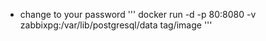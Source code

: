 - change <PASSWORD> to your password
'''
docker run -d -p 80:8080 -v zabbixpg:/var/lib/postgresql/data tag/image
'''
